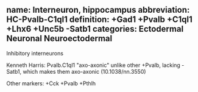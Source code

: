 name: Interneuron, hippocampus
abbreviation: HC-Pvalb-C1ql1
definition: +Gad1 +Pvalb +C1ql1 +Lhx6 +Unc5b -Satb1
categories: Ectodermal Neuronal Neuroectodermal
---

Inhibitory interneurons

Kenneth Harris: Pvalb.C1ql1 "axo-axonic"
unlike other +Pvalb, lacking -Satb1, which makes them axo-axonic (10.1038/nn.3550)

Other markers:
+Cck +Pvalb +Pthlh